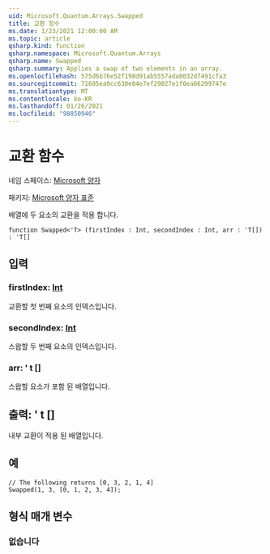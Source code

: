 ```yaml
---
uid: Microsoft.Quantum.Arrays.Swapped
title: 교환 함수
ms.date: 1/23/2021 12:00:00 AM
ms.topic: article
qsharp.kind: function
qsharp.namespace: Microsoft.Quantum.Arrays
qsharp.name: Swapped
qsharp.summary: Applies a swap of two elements in an array.
ms.openlocfilehash: 575d6b76e52f198d91ab5557ada8032df491cfa3
ms.sourcegitcommit: 71605ea9cc630e84e7ef29027e1f0ea06299747e
ms.translationtype: MT
ms.contentlocale: ko-KR
ms.lasthandoff: 01/26/2021
ms.locfileid: "98850946"
---
```

# <a name="swapped-function"></a>교환 함수

네임 스페이스: [Microsoft 양자](xref:Microsoft.Quantum.Arrays)

패키지: [Microsoft 양자 표준](https://nuget.org/packages/Microsoft.Quantum.Standard)


배열에 두 요소의 교환을 적용 합니다.

```qsharp
function Swapped<'T> (firstIndex : Int, secondIndex : Int, arr : 'T[]) : 'T[]
```


## <a name="input"></a>입력

### <a name="firstindex--int"></a>firstIndex: [Int](xref:microsoft.quantum.lang-ref.int)

교환할 첫 번째 요소의 인덱스입니다.


### <a name="secondindex--int"></a>secondIndex: [Int](xref:microsoft.quantum.lang-ref.int)

스왑할 두 번째 요소의 인덱스입니다.


### <a name="arr--t"></a>arr: ' t []

스왑할 요소가 포함 된 배열입니다.



## <a name="output--t"></a>출력: ' t []

내부 교환이 적용 된 배열입니다.

## <a name="example"></a>예

```qsharp
// The following returns [0, 3, 2, 1, 4]
Swapped(1, 3, [0, 1, 2, 3, 4]);
```

## <a name="type-parameters"></a>형식 매개 변수

### <a name="t"></a>없습니다

